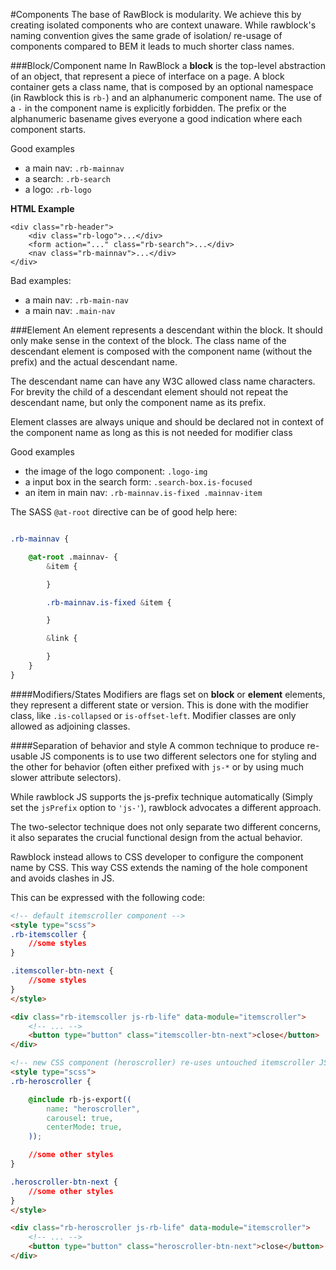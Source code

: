 #Components
The base of RawBlock is modularity. We achieve this by creating isolated components who are context unaware.
While rawblock's naming convention gives the same grade of isolation/ re-usage of components compared to BEM it leads to much shorter class names.

###Block/Component name
In RawBlock a **block** is the top-level abstraction of an object, that represent a piece of interface on a page. A block container gets a class name, that is composed by an optional namespace (in Rawblock this is `rb-`) and an alphanumeric component name. The use of a `-` in the component name is explicitly forbidden. The prefix or the alphanumeric basename gives everyone a good indication where each component starts.

Good examples
- a main nav: `.rb-mainnav`
- a search: `.rb-search`
- a logo: `.rb-logo`

**HTML Example**

	<div class="rb-header">
		<div class="rb-logo">...</div>
		<form action="..." class="rb-search">...</div>
		<nav class="rb-mainnav">...</div>
	</div>

Bad examples:
- a main nav: `.rb-main-nav`
- a main nav: `.main-nav`

###Element
An element represents a descendant within the block. It should only make sense in the context of the block. The class name of the descendant element is composed with the component name (without the prefix) and the actual descendant name.

The descendant name can have any W3C allowed class name characters. For brevity the child of a descendant element should not repeat the descendant name, but only the component name as its prefix.

Element classes are always unique and should be declared not in context of the component name as long as this is not needed for modifier class

Good examples
- the image of the logo component: `.logo-img`
- a input box in the search form: `.search-box.is-focused`
- an item in main nav: `.rb-mainnav.is-fixed .mainnav-item`

The SASS `@at-root` directive can be of good help here:

```scss

.rb-mainnav {

    @at-root .mainnav- {
        &item {

        }

        .rb-mainnav.is-fixed &item {

        }

        &link {

        }
    }
}
```

####Modifiers/States
Modifiers are flags set on **block** or **element** elements, they represent a different state or version. This is done with the modifier class, like `.is-collapsed` or `is-offset-left`.
Modifier classes are only allowed as adjoining classes.

####Separation of behavior and style
A common technique to produce re-usable JS components is to use two different selectors one for styling and the other for behavior (often either prefixed with `js-*` or by using much slower attribute selectors).

While rawblock JS supports the js-prefix technique automatically (Simply set the `jsPrefix` option to `'js-'`), rawblock advocates a different approach.

The two-selector technique does not only separate two different concerns, it also separates the crucial functional design from the actual behavior.

Rawblock instead allows to CSS developer to configure the component name by CSS. This way CSS extends the naming of the hole component and avoids clashes in JS.

This can be expressed with the following code:

```html
<!-- default itemscroller component -->
<style type="scss">
.rb-itemscoller {
    //some styles
}

.itemscoller-btn-next {
    //some styles
}
</style>

<div class="rb-itemscoller js-rb-life" data-module="itemscroller">
    <!-- ... -->
    <button type="button" class="itemscoller-btn-next">close</button>
</div>

<!-- new CSS component (heroscroller) re-uses untouched itemscroller JS component -->
<style type="scss">
.rb-heroscroller {

    @include rb-js-export((
        name: "heroscroller",
        carousel: true,
        centerMode: true,
    ));

    //some other styles
}

.heroscroller-btn-next {
    //some other styles
}
</style>

<div class="rb-heroscroller js-rb-life" data-module="itemscroller">
    <!-- ... -->
    <button type="button" class="heroscroller-btn-next">close</button>
</div>
```

